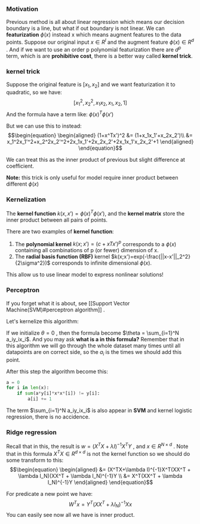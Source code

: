 ### Motivation

Previous method is all about linear regression which means our decision boundary is a line, but what if out boundary is not linear. We can **featurization** $\phi(x)$ instead x which means augment features to the data points. Suppose our original input $x\in R^l$ and the augment feature $\phi(x)\in R^d$ . And if we want to use an order p polynomial featurization there are $d^p$ term, which is are **prohibitive cost**, there is a better way called **kernel trick**.

### kernel trick

Suppose the original feature is $[x_1,x_2]$ and we want featurization it to quadratic, so we have:
$$[x_1^2,x_2^2,x_1x_2,x_1,x_2,1]$$
And the formula have a term like: $\phi(x)^T\phi(x')$ 

But we can use this to instead:
$$\begin{equation} \begin{aligned} (1+x^Tx')^2 &= (1+x_1x_1'+x_2x_2')\\ 
&= x_1^2x_1'^2+x_2^2x_2'^2+2x_1x_1'+2x_2x_2'+2x_1x_1'x_2x_2'+1    \end{aligned} \end{equation}$$

We can treat this as the inner product of previous but slight difference at coefficient.

**Note:** this trick is only useful for model require inner product between different $\phi(x)$


### Kernelization

The **kernel function** $k(x,x')=\phi(x)^T\phi(x')$, and the **kernel matrix** store the inner product between all pairs of  points.

There are two examples of **kernel function**:
1. The **polynomial kernel** $k(x;x')=(c+xTx')^p$ corresponds to a $\phi(x)$ containing all combinations of p (or fewer) dimension of x.
2. The **radial basis function (RBF)** kernel $k(x;x')=exp(-\frac{||x-x'||_2^2}{2\sigma^2})$ corresponds to infinite dimensional  $\phi(x)$. 

This allow us to use linear model to express nonlinear solutions!

### Perceptron

If you forget what it is about, see [[Support Vector Machine(SVM)#perceptron algorithm]] .

Let's kernelize this algorithm:

If we initialize $\theta = 0$ , then the formula become $\theta = \sum_{i=1}^N a_iy_ix_i$. And you may ask **what is a in this formula?**  Remember that in this algorithm we will go through the whole dataset many times until all datapoints are on correct side, so the $a_i$ is the times we should add this point.

After this step the algorithm become this:
```python
a = 0
for i in len(x):
	if sum(a*y[i]*x*x*[i]) != y[i]:
		a[i] += 1
```


The term $\sum_{i=1}^N a_iy_ix_i$ is also appear in **SVM** and kernel logistic regression, there is no accidence.


### Ridge regression

Recall that in this, the result is $w=(X^TX+\lambda I)^{-1}X^TY$ , and $x\in R^{N\times d}$ . Note that in this formula $X^TX \in R^{d\times d}$ is not the kernel function so we should do some transform to this:
$$\begin{equation} \begin{aligned} 
&= (X^TX+\lambda I)^{-1}X^T(XX^T + \lambda I_N)(XX^T + \lambda I_N)^{-1}Y \\ 
&= X^T(XX^T + \lambda I_N)^{-1}Y
\end{aligned} \end{equation}$$

For predicate a new point we have:
$$W^Tx=Y^T(XX^T + \lambda I_N)^{-1}Xx$$
You can easily see now all we have is inner product.


